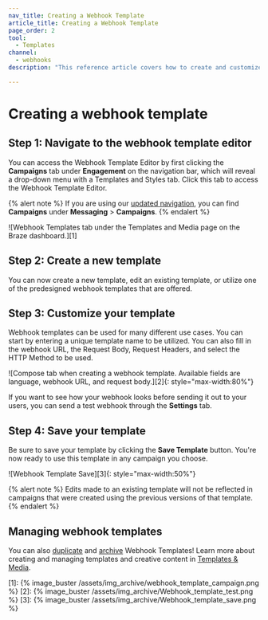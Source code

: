 ```yaml
---
nav_title: Creating a Webhook Template
article_title: Creating a Webhook Template
page_order: 2
tool:
  - Templates
channel:
  - webhooks
description: "This reference article covers how to create and customize webhook templates for later use within the Braze platform."

---
```


# Creating a webhook template

## Step 1: Navigate to the webhook template editor

You can access the Webhook Template Editor by first clicking the **Campaigns** tab under **Engagement** on the navigation bar, which will reveal a drop-down menu with a Templates and Styles tab.  Click this tab to access the Webhook Template Editor.

{% alert note %}
If you are using our [updated navigation]({{site.baseurl}}/navigation/), you can find **Campaigns** under **Messaging** > **Campaigns**.
{% endalert %}

![Webhook Templates tab under the Templates and Media page on the Braze dashboard.][1]

## Step 2: Create a new template

You can now create a new template, edit an existing template, or utilize one of the predesigned webhook templates that are offered.

## Step 3: Customize your template

Webhook templates can be used for many different use cases.  You can start by entering a unique template name to be utilized.  You can also fill in the webhook URL, the Request Body, Request Headers, and select the HTTP Method to be used.

![Compose tab when creating a webhook template. Available fields are language, webhook URL, and request body.][2]{: style="max-width:80%"}

If you want to see how your webhook looks before sending it out to your users, you can send a test webhook through the **Settings** tab.

## Step 4: Save your template

Be sure to save your template by clicking the **Save Template** button. You're now ready to use this template in any campaign you choose.

![Webhook Template Save][3]{: style="max-width:50%"}

{% alert note %}
Edits made to an existing template will not be reflected in campaigns that were created using the previous versions of that template.
{% endalert %}

## Managing webhook templates

You can also [duplicate]({{site.baseurl}}/user_guide/engagement_tools/templates_and_media/duplicate/) and [archive]({{site.baseurl}}/user_guide/engagement_tools/templates_and_media/archive/) Webhook Templates! Learn more about creating and managing templates and creative content in [Templates & Media]({{site.baseurl}}/user_guide/engagement_tools/templates_and_media/).

[1]: {% image_buster /assets/img_archive/webhook_template_campaign.png %}
[2]: {% image_buster /assets/img_archive/Webhook_template_test.png %}
[3]: {% image_buster /assets/img_archive/Webhook_template_save.png %}
